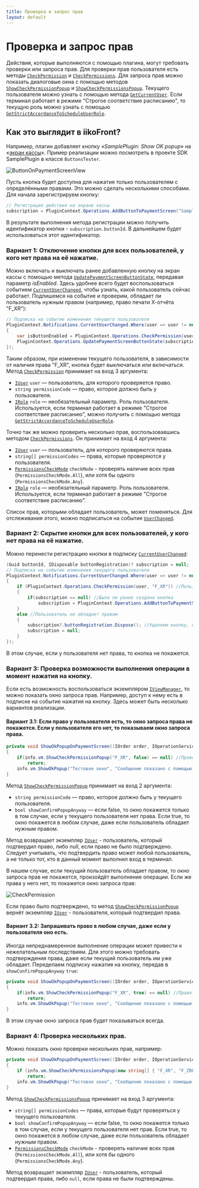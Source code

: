 ```yaml
---
title: Проверка и запрос прав
layout: default
---
```

# Проверка и запрос прав #

Действия, которые выполняются с помощью плагина, могут требовать проверки или запроса прав. 
Для проверки прав пользователя есть методы [`CheckPermission`](https://iiko.github.io/front.api.sdk/v7/html/M_Resto_Front_Api_IOperationService_CheckPermission.htm) и [`CheckPermissions`](https://iiko.github.io/front.api.sdk/v7/html/M_Resto_Front_Api_IOperationService_CheckPermissions.htm). 
Для запроса прав можно показать диалоговые окна с помощью методов [`ShowCheckPermissionPopup`](https://iiko.github.io/front.api.sdk/v7/html/M_Resto_Front_Api_UI_IViewManager_ShowCheckPermissionPopup.htm) и [`ShowCheckPermissionsPopup`](https://iiko.github.io/front.api.sdk/v7/html/M_Resto_Front_Api_UI_IViewManager_ShowCheckPermissionsPopup.htm). 
Текущего пользователя можно узнать с помощью метода [`GetCurrentUser`](https://iiko.github.io/front.api.sdk/v7/html/M_Resto_Front_Api_IOperationService_GetCurrentUser.htm). 
Если терминал работает в режиме "Строгое соответствие расписанию", то текущую роль можно узнать с помощью [`GetStrictAccordanceToScheduleUserRole`](https://iiko.github.io/front.api.sdk/v7/html/M_Resto_Front_Api_IOperationService_GetStrictAccordanceToScheduleUserRole.htm).

## Как это выглядит в iikoFront?

Например, плагин добавляет кнопку *«SamplePlugin: Show OK popup»* на «[экран кассы](ActionOnPaymentScreenView.html)». 
Пример реализации можно посмотреть в проекте SDK SamplePlugin в классе `ButtonsTester`.

![ButtonOnPaymentScreenView](../../img/actionOnPaymentScreenView/buttonOnPaymentScreen.png)

Пусть кнопка будет доступна для нажатия только пользователям с определёнными правами. 
Это можно сделать несколькими способами. 
Для начала зарегистрируем кнопку:

```cs
// Регистрация действия на экране кассы
subscription = PluginContext.Operations.AddButtonToPaymentScreen("SamplePlugin: Show ok popup", false, true, ShowOkPopupOnPaymentScreen);
``` 

В результате выполнения метода регистрации можно получить идентификатор кнопки - `subscription.buttonId`. 
В дальнейшем будет использоваться этот идентификатор.

### Вариант 1: Отключение кнопки для всех пользователей, у кого нет права на её нажатие.

Можно включать и выключать ранее добавленную кнопку на экран кассы с помощью метода [`UpdatePaymentScreenButtonState`](https://iiko.github.io/front.api.sdk/v7/html/M_Resto_Front_Api_IOperationService_UpdatePaymentScreenButtonState.htm), передавая параметр *isEnabled*. 
Здесь удобнее всего будет воспользоваться событием [`CurrentUserChanged`](https://iiko.github.io/front.api.sdk/v7/html/P_Resto_Front_Api_INotificationService_CurrentUserChanged.htm), чтобы узнать, какой пользователь сейчас работает.
Подпишемся на событие и проверим, обладает ли пользователь нужным правом (например, право печати Х-отчёта "F_XR"):

```cs
// Подписка на событие изменения текущего пользователя
PluginContext.Notifications.CurrentUserChanged.Where(user => user != null).DistinctUntilChanged().Subscribe(user =>
{
    var isButtonEnabled = PluginContext.Operations.CheckPermission(user, "F_XR");
    PluginContext.Operations.UpdatePaymentScreenButtonState(subscription.buttonId, isEnabled: isButtonEnabled);
});
``` 

Таким образом, при изменении текущего пользователя, в зависимости от наличия права "F_XR", кнопка будет выключаться или включаться.
Метод [`CheckPermission`](https://iiko.github.io/front.api.sdk/v7/html/M_Resto_Front_Api_IOperationService_CheckPermission.htm) принимает на вход 3 аргумента:

- [`IUser`](https://iiko.github.io/front.api.sdk/v7/html/T_Resto_Front_Api_Data_Security_IUser.htm) `user` — пользователь, для которого проверяется право.
- `string permissionCode` — право, которое должно быть у пользователя. 
- [`IRole`](https://iiko.github.io/front.api.sdk/v7/html/T_Resto_Front_Api_Data_Security_IRole.htm) `role` — необязательный параметр. Роль пользователя. Используется, если терминал работает в режиме "Строгое соответствие расписанию", можно получить с помощью метода [`GetStrictAccordanceToScheduleUserRole`](https://iiko.github.io/front.api.sdk/v7/html/M_Resto_Front_Api_IOperationService_GetStrictAccordanceToScheduleUserRole.htm).

Точно так же можно проверить несколько прав, воспользовавшись методом [`CheckPermissions`](https://iiko.github.io/front.api.sdk/v7/html/M_Resto_Front_Api_IOperationService_CheckPermissions.htm). Он принимает на вход 4 аргумента:

- [`IUser`](https://iiko.github.io/front.api.sdk/v7/html/T_Resto_Front_Api_Data_Security_IUser.htm) `user` — пользователь, для которого проверяются права.
- `string[] permissionCodes` — права, которые проверяются у пользователя.
- [`PermissionsCheckMode`](https://iiko.github.io/front.api.sdk/v7/html/T_Resto_Front_Api_PermissionsCheckMode.htm) `checkMode` - проверять наличие всех прав (`PermissionsCheckMode.All`), или хотя бы одного (`PermissionsCheckMode.Any`).
- [`IRole`](https://iiko.github.io/front.api.sdk/v7/html/T_Resto_Front_Api_Data_Security_IRole.htm) `role` — необязательный параметр. Роль пользователя. Используется, если терминал работает в режиме "Строгое соответствие расписанию".

Список прав, которыми обладает пользователь, может поменяться. 
Для отслеживания этого, можно подписаться на событие [`UserChanged`](https://iiko.github.io/front.api.sdk/v7/html/P_Resto_Front_Api_INotificationService_UserChanged.htm).

### Вариант 2: Скрытие кнопки для всех пользователей, у кого нет права на её нажатие.

Можно перенести регистрацию кнопки в подписку [`CurrentUserChanged`](https://iiko.github.io/front.api.sdk/v7/html/P_Resto_Front_Api_INotificationService_CurrentUserChanged.htm):

```cs
(Guid buttonId, IDisposable buttonRegistration)? subscription = null;
// Подписка на событие изменения текущего пользователя
PluginContext.Notifications.CurrentUserChanged.Where(user => user != null).DistinctUntilChanged().Subscribe(user =>
{
    if (PluginContext.Operations.CheckPermission(user, "F_XR")) //Пользователь обладает правом
    {
        if(subscription == null) //Была ли ранее создана кнопка
            subscription = PluginContext.Operations.AddButtonToPaymentScreen("SamplePlugin: Show ok popup", false, true, ShowOkPopupOnPaymentScreen);
    }
    else //Пользователь не обладает правом
    {
        subscription?.buttonRegistration.Dispose(); //Удаляем кнопку, если она была создана
        subscription = null;
    }
});
``` 

В этом случае, если у пользователя нет права, то кнопка не покажется.

### Вариант 3: Проверка возможности выполнения операции в момент нажатия на кнопку.

Если есть возможность воспользоваться экземпляром [`IViewManager`](https://iiko.github.io/front.api.sdk/v7/html/T_Resto_Front_Api_UI_IViewManager.htm), то можно показать окно запроса прав. 
Например, доступ к нему есть в подписке на событие нажатия на кнопку. 
Здесь может быть несколько вариантов реализации.

#### Вариант 3.1: Если право у пользователя есть, то окно запроса права не покажется. Если у пользователя его нет, то показываем окно запроса права. 

```cs
private void ShowOkPopupOnPaymentScreen((IOrder order, IOperationService os, IViewManager vm, (Guid buttonId, string caption, bool isChecked, string iconGeometry) state) info)
{
    if(info.vm.ShowCheckPermissionPopup("F_XR", false) == null) //Право не было подтверждено
        return;
    info.vm.ShowOkPopup("Тестовое окно", "Сообщение показано с помощью SamplePlugin.");
}
```

Метод [`ShowCheckPermissionPopup`](https://iiko.github.io/front.api.sdk/v7/html/M_Resto_Front_Api_UI_IViewManager_ShowCheckPermissionPopup.htm) принимает на вход 2 аргумента:

- `string permissionCode` — право, которое должно быть у текущего пользователя.
- `bool showConfirmPopupAnyway` — если false, то окно покажется только в том случае, если у текущего пользователя нет права. Если true, то окно покажется в любом случае, даже если пользователь обладает нужным правом.

Метод возвращает экземпляр [`IUser`](https://iiko.github.io/front.api.sdk/v7/html/T_Resto_Front_Api_Data_Security_IUser.htm) - пользователь, который подтвердил право, либо *null*, если право не было подтверждено. 
Следует учитывать, что подтвердить право может любой пользователь, а не только тот, кто в данный момент выполнил вход в терминал.

В нашем случае, если текущий пользователь обладает правом, то окно запроса прав не покажется, произойдёт выполнение операции. 
Если же права у него нет, то покажется окно запроса прав:

![CheckPermission](../../img/checkingPermissions/checkPermission.png)

Если право было подтверждено, то метод [`ShowCheckPermissionPopup`](https://iiko.github.io/front.api.sdk/v7/html/M_Resto_Front_Api_UI_IViewManager_ShowCheckPermissionPopup.htm) вернёт экземпляр [`IUser`](https://iiko.github.io/front.api.sdk/v7/html/T_Resto_Front_Api_Data_Security_IUser.htm) - пользователя, который подтвердил права.

#### Вариант 3.2: Запрашивать право в любом случае, даже если у пользователя оно есть.

Иногда непреднамеренное выполнение операции может привести к нежелательным последствиям.
Для этого можно требовать подтверждения права, даже если текущий пользователь им уже обладает.
Переделаем подписку нажатия на кнопку, передав в `showConfirmPopupAnyway` `true`:

```cs
private void ShowOkPopupOnPaymentScreen((IOrder order, IOperationService os, IViewManager vm, (Guid buttonId, string caption, bool isChecked, string iconGeometry) state) info)
{
    if(info.vm.ShowCheckPermissionPopup("F_XR", true) == null) //Право не было подтверждено
        return;
    info.vm.ShowOkPopup("Тестовое окно", "Сообщение показано с помощью SamplePlugin.");
}
```

В этом случае окно запроса прав будет показываться всегда.

### Вариант 4: Проверка нескольких прав.

Можно показать окно проверки нескольких прав, например:

```cs
private void ShowOkPopupOnPaymentScreen((IOrder order, IOperationService os, IViewManager vm, (Guid buttonId, string caption, bool isChecked, string iconGeometry) state) info)
{
    if (info.vm.ShowCheckPermissionsPopup(new string[] { "F_XR", "F_ZREP" }, false, PermissionsCheckMode.Any) == null) //Права не были подтверждены
        return;
    info.vm.ShowOkPopup("Тестовое окно", "Сообщение показано с помощью SamplePlugin.");
}
```

Метод [`ShowCheckPermissionsPopup`](https://iiko.github.io/front.api.sdk/v7/html/M_Resto_Front_Api_UI_IViewManager_ShowCheckPermissionsPopup.htm) принимает на вход 3 аргумента:

- `string[] permissionCodes` — права, которые будут проверяться у текущего пользователя.
- `bool showConfirmPopupAnyway` — если false, то окно покажется только в том случае, если у текущего пользователя нет прав. Если true, то окно покажется в любом случае, даже если пользователь обладает нужным правом.
- [`PermissionsCheckMode`](https://iiko.github.io/front.api.sdk/v7/html/T_Resto_Front_Api_PermissionsCheckMode.htm) `checkMode` - проверять наличие всех прав (`PermissionsCheckMode.All`), или хотя бы одного (`PermissionsCheckMode.Any`).

Метод возвращает экземпляр [`IUser`](https://iiko.github.io/front.api.sdk/v7/html/T_Resto_Front_Api_Data_Security_IUser.htm) - пользователь, который подтвердил права, либо `null`, если права не были подтверждены.